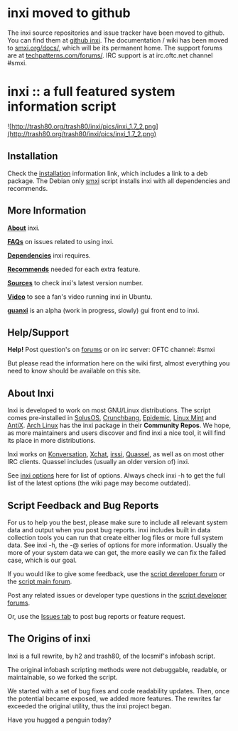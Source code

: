 # inxi moved to github #

The inxi source repositories  and issue tracker have been moved to github. You can find them at [github inxi](https://github.com/smxi/inxi). The documentation / wiki has been moved to [smxi.org/docs/](http://smxi.org/docs/), which will be its permanent home. The support forums are at [techpatterns.com/forums/](http://techpatterns.com/forums/forum-33.html). IRC support is at irc.oftc.net channel #smxi.

# inxi :: a full featured system information script #

![http://trash80.org/trash80/inxi/pics/inxi_1.7_2.png](http://trash80.org/trash80/inxi/pics/inxi_1.7_2.png)

## Installation ##

Check the [installation](http://code.google.com/p/inxi/wiki/Installation) information link, which includes a link to a deb package. The Debian only [smxi](http://smxi.org/site/install.htm#inxi) script installs inxi with all dependencies and recommends.

## More Information ##

**[About](http://code.google.com/p/inxi/wiki/About)** inxi.

**[FAQs](http://code.google.com/p/inxi/wiki/inxiFAQs)** on issues related to using inxi.

**[Dependencies](http://code.google.com/p/inxi/wiki/Dependencies)** inxi requires.

**[Recommends](http://code.google.com/p/inxi/wiki/Recommends)** needed for each extra feature.

**[Sources](http://code.google.com/p/inxi/source/browse/trunk/inxi)** to check inxi's latest version number.

**[Video](http://www.youtube.com/watch?v=BN5yipX9vOE&lc)** to see a fan's video running inxi in Ubuntu.

**[guanxi](https://github.com/inxi/guanxi.nw)** is an alpha (work in progress, slowly) gui front end to inxi.
## Help/Support ##

**Help!** Post question's on [forums](http://techpatterns.com/forums/forum-33.html) or on irc server: OFTC channel: #smxi

But please read the information here on the wiki first, almost everything you need to know should be available on this site.

## About Inxi ##

Inxi is developed to work on most GNU/Linux distributions. The script comes pre-installed in [SolusOS](http://solusos.com/), [Crunchbang](http://crunchbanglinux.org/), [Epidemic](http://www.epidemiclinux.org/), [Linux Mint](http://www.linuxmint.com/) and [AntiX](http://antix.mepis.org). [Arch Linux](http://www.archlinux.org/packages/community/any/inxi/) has the inxi package in their **Community Repos**.  We hope, as more maintainers and users discover and find inxi a nice tool, it will find its place in more distributions.

Inxi works on [Konversation](http://konversation.kde.org/), [Xchat](http://xchat.org/), [irssi](http://irssi.org/), [Quassel](http://quassel-irc.org/), as well as on most other IRC clients.  Quassel includes (usually an older version of) inxi.

See [inxi options](http://code.google.com/p/inxi/wiki/inxi) here for list of options.  Always check inxi -h to get the full list of the latest options (the wiki page may become outdated).

## Script Feedback and Bug Reports ##

For us to help you the best, please make sure to include all relevant system data and output when you post bug reports. inxi includes built in data collection tools you can run that create either log files or more full system data. See inxi -h, the -@ series of options for more information. Usually the more of your system data we can get, the more easily we can fix the failed case, which is our goal.

If you would like to give some feedback, use the [script developer forum](http://techpatterns.com/forums/about1131.html) or the [script main forum](http://techpatterns.com/forums/about1133.html).

Post any related issues or developer type questions in the [script developer forums](http://techpatterns.com/forums/forum-32.html).

Or, use the [Issues tab](http://code.google.com/p/inxi/issues/list) to post bug reports or feature request.

## The Origins of inxi ##

Inxi is a full rewrite, by h2 and trash80, of the locsmif's infobash script.

The original infobash scripting methods were not debuggable, readable, or maintainable, so we forked the script.

We started with a set of bug fixes and code readability updates. Then, once the potential became exposed, we added more features.  The rewrites far exceeded the original utility, thus the inxi project began.

Have you hugged a penguin today?